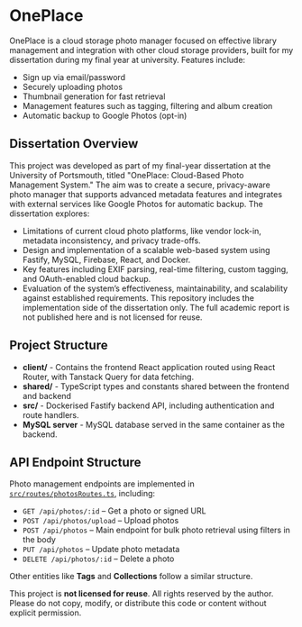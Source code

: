 # OnePlace

OnePlace is a cloud storage photo manager focused on effective library management and integration with other cloud storage providers, built for my dissertation during my final year at university. Features include:

- Sign up via email/password
- Securely uploading photos
- Thumbnail generation for fast retrieval
- Management features such as tagging, filtering and album creation
- Automatic backup to Google Photos (opt-in)

## Dissertation Overview
This project was developed as part of my final-year dissertation at the University of Portsmouth, titled "OnePlace: Cloud-Based Photo Management System." The aim was to create a secure, privacy-aware photo manager that supports advanced metadata features and integrates with external services like Google Photos for automatic backup.
The dissertation explores:
- Limitations of current cloud photo platforms, like vendor lock-in, metadata inconsistency, and privacy trade-offs.
- Design and implementation of a scalable web-based system using Fastify, MySQL, Firebase, React, and Docker.
- Key features including EXIF parsing, real-time filtering, custom tagging, and OAuth-enabled cloud backup.
- Evaluation of the system’s effectiveness, maintainability, and scalability against established requirements.
This repository includes the implementation side of the dissertation only. The full academic report is not published here and is not licensed for reuse.

## Project Structure
- **client/** - Contains the frontend React application routed using React Router, with Tanstack Query for data fetching.
- **shared/** - TypeScript types and constants shared between the frontend and backend
- **src/** - Dockerised Fastify backend API, including authentication and route handlers.
- **MySQL server** - MySQL database served in the same container as the backend.

## API Endpoint Structure

Photo management endpoints are implemented in [`src/routes/photosRoutes.ts`](src/routes/photosRoutes.ts), including:
- `GET /api/photos/:id` – Get a photo or signed URL
- `POST /api/photos/upload` – Upload photos
- `POST /api/photos` – Main endpoint for bulk photo retrieval using filters in the body
- `PUT /api/photos` – Update photo metadata
- `DELETE /api/photos/:id` – Delete a photo

Other entities like **Tags** and **Collections** follow a similar structure.


This project is **not licensed for reuse**. All rights reserved by the author. Please do not copy, modify, or distribute this code or content without explicit permission.
